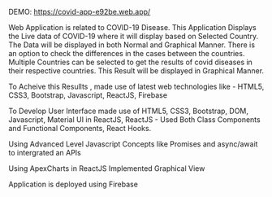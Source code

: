 DEMO: https://covid-app-e92be.web.app/

Web Application is related to COVID-19 Disease. This Application Displays the Live data of COVID-19 where it will display based on Selected Country.
The Data will be displayed in both Normal and Graphical Manner.
There is an option to check the differences in the cases between the countries. Multiple Countries can be selected to get the results of covid diseases in their respective countries. This Result will be displayed in Graphical Manner.

To Acheive this Resullts , made use of latest web technologies like - HTML5, CSS3, Bootstrap, Javascript, ReactJS, Firebase

To Develop User Interface made use of HTML5, CSS3, Bootstrap, DOM, Javascript, Material UI in ReactJS, ReactJS - Used Both Class Components and Functional Components, React Hooks.

Using Advanced Level Javascript Concepts like Promises and async/await to intergrated an APIs

Using ApexCharts in ReactJS Implemented Graphical View

Application is deployed using Firebase

